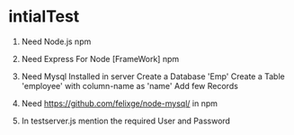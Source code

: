 # intialTest


1) Need Node.js npm

2) Need Express For Node [FrameWork] npm 

3) Need Mysql Installed  in server
  Create a Database 'Emp'
  Create a Table 'employee' with column-name as 'name'
  Add few Records

4) Need https://github.com/felixge/node-mysql/ in npm 

5) In testserver.js mention the required User and Password

